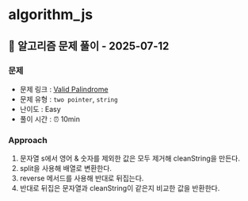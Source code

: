 # algorithm_js

## 📝 알고리즘 문제 풀이 - 2025-07-12

### 문제

- 문제 링크 : [Valid Palindrome](https://leetcode.com/problems/valid-palindrome/description/)
- 문제 유형 : `two pointer`, `string`
- 난이도 : Easy
- 풀이 시간 : ⏰ 10min

### Approach

1. 문자열 s에서 영어 & 숫자를 제외한 값은 모두 제거해 cleanString을 만든다.
2. split을 사용해 배열로 변환한다.
3. reverse 메서드를 사용해 반대로 뒤집는다.
4. 반대로 뒤집은 문자열과 cleanString이 같은지 비교한 값을 반환한다.
